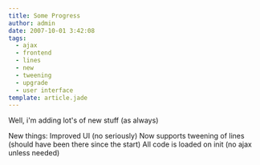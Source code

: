 ```yaml
---
title: Some Progress
author: admin
date: 2007-10-01 3:42:08
tags: 
  - ajax
  - frontend
  - lines
  - new
  - tweening
  - upgrade
  - user interface
template: article.jade
---
```


Well, i'm adding lot's of new stuff (as always)

New things:
Improved UI (no seriously)
Now supports tweening of lines (should have been there since the start)
All code is loaded on init (no ajax unless needed)
